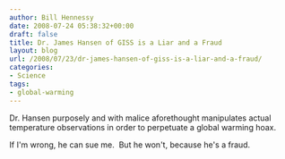 ```yaml
---
author: Bill Hennessy
date: 2008-07-24 05:38:32+00:00
draft: false
title: Dr. James Hansen of GISS is a Liar and a Fraud
layout: blog
url: /2008/07/23/dr-james-hansen-of-giss-is-a-liar-and-a-fraud/
categories:
- Science
tags:
- global-warming
---
```


Dr. Hansen purposely and with malice aforethought manipulates actual temperature observations in order to perpetuate a global warming hoax.

If I'm wrong, he can sue me.  But he won't, because he's a fraud.
